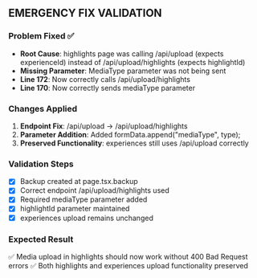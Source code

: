 ## EMERGENCY FIX VALIDATION

### Problem Fixed ✅
- **Root Cause**: highlights page was calling /api/upload (expects experienceId) instead of /api/upload/highlights (expects highlightId)
- **Missing Parameter**: MediaType parameter was not being sent
- **Line 172**: Now correctly calls /api/upload/highlights
- **Line 170**: Now correctly sends mediaType parameter

### Changes Applied
1. **Endpoint Fix**: /api/upload → /api/upload/highlights
2. **Parameter Addition**: Added formData.append("mediaType", type);
3. **Preserved Functionality**: experiences still uses /api/upload correctly

### Validation Steps
- [x] Backup created at page.tsx.backup
- [x] Correct endpoint /api/upload/highlights used
- [x] Required mediaType parameter added  
- [x] highlightId parameter maintained
- [x] experiences upload remains unchanged

### Expected Result
✅ Media upload in highlights should now work without 400 Bad Request errors
✅ Both highlights and experiences upload functionality preserved
